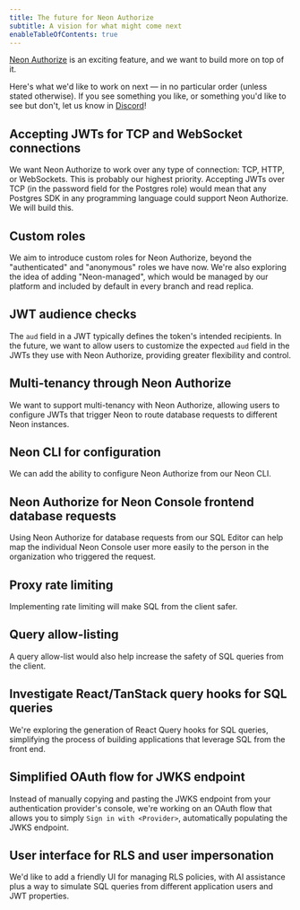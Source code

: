 ```yaml
---
title: The future for Neon Authorize
subtitle: A vision for what might come next
enableTableOfContents: true
---
```


[Neon Authorize](/docs/guides/neon-authorize) is an exciting feature, and we want to build more on top of it.

Here's what we'd like to work on next — in no particular order (unless stated otherwise). If you see something you like, or something you'd like to see but don't, let us know in [Discord](https://discord.com/channels/1176467419317940276/1176788564890112042)!

## Accepting JWTs for TCP and WebSocket connections

We want Neon Authorize to work over any type of connection: TCP, HTTP, or WebSockets. This is probably our highest priority. Accepting JWTs over TCP (in the password field for the Postgres role) would mean that any Postgres SDK in any programming language could support Neon Authorize. We will build this.

## Custom roles

We aim to introduce custom roles for Neon Authorize, beyond the "authenticated" and "anonymous" roles we have now. We're also exploring the idea of adding "Neon-managed", which would be managed by our platform and included by default in every branch and read replica.

## JWT audience checks

The `aud` field in a JWT typically defines the token's intended recipients. In the future, we want to allow users to customize the expected `aud` field in the JWTs they use with Neon Authorize, providing greater flexibility and control.

## Multi-tenancy through Neon Authorize

We want to support multi-tenancy with Neon Authorize, allowing users to configure JWTs that trigger Neon to route database requests to different Neon instances.

## Neon CLI for configuration

We can add the ability to configure Neon Authorize from our Neon CLI.

## Neon Authorize for Neon Console frontend database requests

Using Neon Authorize for database requests from our SQL Editor can help map the individual Neon Console user more easily to the person in the organization who triggered the request.

## Proxy rate limiting

Implementing rate limiting will make SQL from the client safer.

## Query allow-listing

A query allow-list would also help increase the safety of SQL queries from the client.

## Investigate React/TanStack query hooks for SQL queries

We're exploring the generation of React Query hooks for SQL queries, simplifying the process of building applications that leverage SQL from the front end.

## Simplified OAuth flow for JWKS endpoint

Instead of manually copying and pasting the JWKS endpoint from your authentication provider's console, we're working on an OAuth flow that allows you to simply `Sign in with <Provider>`, automatically populating the JWKS endpoint.

## User interface for RLS and user impersonation

We'd like to add a friendly UI for managing RLS policies, with AI assistance plus a way to simulate SQL queries from different application users and JWT properties.
